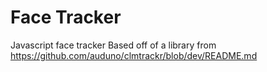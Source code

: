 Face Tracker
======
Javascript face tracker
Based off of a library from https://github.com/auduno/clmtrackr/blob/dev/README.md